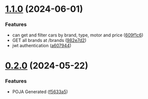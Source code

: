 # [1.1.0](https://github.com/tanjonaaa/vaika-api/compare/v0.2.0...v1.1.0) (2024-06-01)


### Features

* can get and filter cars by brand, type, motor and price ([609f1c6](https://github.com/tanjonaaa/vaika-api/commit/609f1c60e2a74bc0dab7c7a957fd9205528095d3))
* GET all brands at /brands ([982e7d2](https://github.com/tanjonaaa/vaika-api/commit/982e7d24c1153fddf9393e1a65b4118c3fe32463))
* jwt authentication ([a607944](https://github.com/tanjonaaa/vaika-api/commit/a6079443a61a3f972ce6dfe4d462806d9e35e373))



# [0.2.0](https://github.com/tanjonaaa/vaika-api/compare/f5633a56da747798ab6b9f3693fe72407fa8172a...v0.2.0) (2024-05-22)


### Features

* POJA Generated ([f5633a5](https://github.com/tanjonaaa/vaika-api/commit/f5633a56da747798ab6b9f3693fe72407fa8172a))



